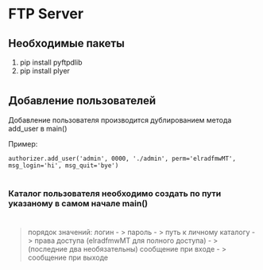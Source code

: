 # FTP Server

## Необходимые пакеты

1. pip install pyftpdlib
2. pip install plyer

#

## Добавление пользователей

Добавление пользователя производится дублированием метода add_user в main()

Пример:

    authorizer.add_user('admin', 0000, './admin', perm='elradfmwMT', msg_login='hi', msg_quit='bye')
#
### Каталог пользователя необходимо создать по пути указаному в самом начале main()
#
>порядок значений: логин - > пароль - > путь к личному каталогу - > 
права доступа (elradfmwMT для полного доступа) - > 
(последние два необязательны) сообщение при входе - > сообщение при выходе
